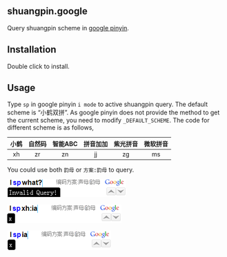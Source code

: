 shuangpin.google
----------------

Query shuangpin scheme in [google pinyin][ggime].

Installation
------------

Double click to install.

Usage
-----

Type `sp` in google pinyin `i mode` to active shuangpin query.
The default scheme is “小鹤双拼”. As google pinyin does not provide
the method to get the current scheme, you need to modify `_DEFAULT_SCHEME`. The code for different scheme is as follows,

| 小鹤 | 自然码 | 智能ABC | 拼音加加 | 紫光拼音 | 微软拼音 |
|:----:|:-----:|:-------:|:-------:|:--------:|:-------:|
|  xh  |  zr   |   zn    |   jj    |    zg    |    ms   |

You could use both `韵母` or `方案:韵母` to query.

![invalid query](./screenshots/invalid.png)

![single word](./screenshots/query_1.png)

![scheme:word](./screenshots/query_2.png)

[ggime]: https://www.google.com/intl/zh-CN/ime/pinyin/
